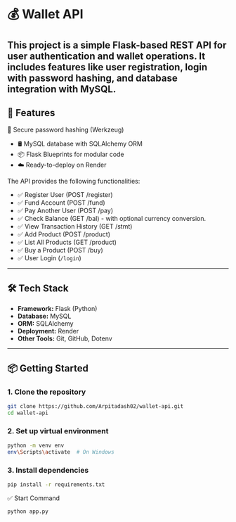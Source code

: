 # 💰 Wallet API 
This project is a simple Flask-based REST API for user authentication and wallet operations. It includes features like user registration, login with password hashing, and database integration with MySQL.
---

## 🚀 Features

🔐 Secure password hashing (Werkzeug)
- 🛢️ MySQL database with SQLAlchemy ORM
- 📦 Flask Blueprints for modular code
- ☁️ Ready-to-deploy on Render

The API provides the following functionalities:
- ✅ Register User (POST /register)
- ✅ Fund Account (POST /fund)
- ✅ Pay Another User (POST /pay)
- ✅ Check Balance (GET /bal) - with optional currency conversion.
- ✅ View Transaction History (GET /stmt)
- ✅ Add Product (POST /product)
- ✅ List All Products (GET /product)
- ✅ Buy a Product (POST /buy)
- ✅ User Login (`/login`)

---

## 🛠️ Tech Stack

- **Framework:** Flask (Python)
- **Database:** MySQL
- **ORM:** SQLAlchemy
- **Deployment:** Render
- **Other Tools:** Git, GitHub, Dotenv

---

## 📦 Getting Started

### 1. Clone the repository

```bash
git clone https://github.com/Arpitadash02/wallet-api.git
cd wallet-api
```
### 2. Set up virtual environment
```bash
python -m venv env
env\Scripts\activate  # On Windows
```
### 3. Install dependencies
```bash
pip install -r requirements.txt
```

✅ Start Command
```bash
python app.py
```
